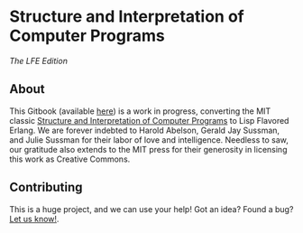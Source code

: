 # Structure and Interpretation of Computer Programs

*The LFE Edition*


## About

This Gitbook (available [here](http://lfe.gitbooks.io/sicp/))
is a work in progress, converting the MIT classic
[Structure and Interpretation of Computer Programs](http://mitpress.mit.edu/sicp/)
to Lisp Flavored Erlang. We are forever indebted to Harold Abelson, Gerald 
Jay Sussman, and Julie Sussman for their labor of love and intelligence.
Needless to saw, our gratitude also extends to the MIT press for their
generosity in licensing this work as Creative Commons.

## Contributing

This is a huge project, and we can use your help! Got an idea? Found a bug?
[Let us know!](https://github.com/lfe/sicp/issues/new).
